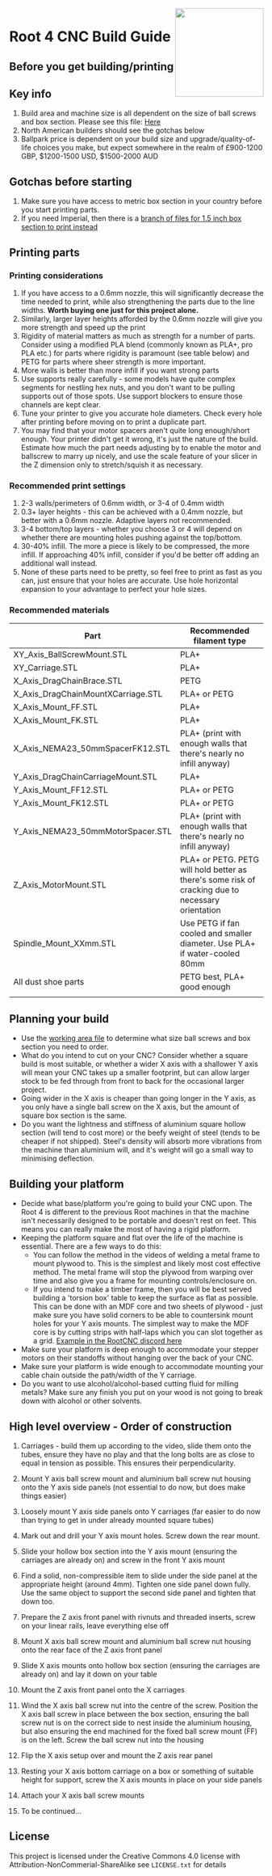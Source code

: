 <img align="right" width=175 src="https://github.com/RootCNC/Root-4-CNC/blob/master/Media/R_Logo.png" />

# Root 4 CNC Build Guide

## Before you get building/printing

## Key info
1.  Build area and machine size is all dependent on the size of ball screws and box section. Please see this file: [Here](https://github.com/RootCNC/Root-4-CNC/blob/master/Working%20Area.xlsx)
2.  North American builders should see the gotchas below
3.  Ballpark price is dependent on your build size and upgrade/quality-of-life choices you make, but expect somewhere in the realm of £900-1200 GBP, $1200-1500 USD, $1500-2000 AUD

## Gotchas before starting
1. Make sure you have access to metric box section in your country before you start printing parts.
2. If you need Imperial, then there is a [branch of files for 1.5 inch box section to print instead](https://github.com/RootCNC/Root-4-CNC/tree/38mm-Dev/Source/STL_Files/38.1x38.1mm%20Box%20Section%20%281.5x1.5%20inch%29)


## Printing parts

### Printing considerations
1. If you have access to a 0.6mm nozzle, this will significantly decrease the time needed to print, while also strengthening the parts due to the line widths. **Worth buying one just for this project alone.**
2. Similarly, larger layer heights afforded by the 0.6mm nozzle will give you more strength and speed up the print
3. Rigidity of material matters as much as strength for a number of parts. Consider using a modified PLA blend (commonly known as PLA+, pro PLA etc.) for parts where rigidity is paramount (see table below) and PETG for parts where sheer strength is more important.
4. More walls is better than more infill if you want strong parts
5. Use supports really carefully - some models have quite complex segments for nestling hex nuts, and you don't want to be pulling supports out of those spots. Use support blockers to ensure those channels are kept clear.
6. Tune your printer to give you accurate hole diameters. Check every hole after printing before moving on to print a duplicate part.
7. You may find that your motor spacers aren't quite long enough/short enough. Your printer didn't get it wrong, it's just the nature of the build. Estimate how much the part needs adjusting by to enable the motor and ballscrew to marry up nicely, and use the scale feature of your slicer in the Z dimension only to stretch/squish it as necessary.

### Recommended print settings
1. 2-3 walls/perimeters of 0.6mm width, or 3-4 of 0.4mm width
2. 0.3+ layer heights - this can be achieved with a 0.4mm nozzle, but better with a 0.6mm nozzle. Adaptive layers not recommended.
3. 3-4 bottom/top layers - whether you choose 3 or 4 will depend on whether there are mounting holes pushing against the top/bottom.
4. 30-40% infill. The more a piece is likely to be compressed, the more infill. If approaching 40% infill, consider if you'd be better off adding an additional wall instead.
5. None of these parts need to be pretty, so feel free to print as fast as you can, just ensure that your holes are accurate. Use hole horizontal expansion to your advantage to perfect your hole sizes.

### Recommended materials
| Part                               | Recommended filament type                                                   |
|------------------------------------|-----------------------------------------------------------------------------|
| XY_Axis_BallScrewMount.STL         | PLA+                                                                        |
| XY_Carriage.STL                    | PLA+                                                                        |
| X_Axis_DragChainBrace.STL          | PETG                                                                        |
| X_Axis_DragChainMountXCarriage.STL | PLA+ or PETG                                                                |
| X_Axis_Mount_FF.STL                | PLA+                                                                        |
| X_Axis_Mount_FK.STL                | PLA+                                                                        |
| X_Axis_NEMA23_50mmSpacerFK12.STL   | PLA+ (print with enough walls that there's nearly no infill anyway)         |
| Y_Axis_DragChainCarriageMount.STL  | PLA+                                                                        |
| Y_Axis_Mount_FF12.STL              | PLA+ or PETG                                                                |
| Y_Axis_Mount_FK12.STL              | PLA+ or PETG                                                                |
| Y_Axis_NEMA23_50mmMotorSpacer.STL  | PLA+ (print with enough walls that there's nearly no infill anyway)         |
| Z_Axis_MotorMount.STL              | PLA+ or PETG. PETG will hold better as there's some risk of cracking due to necessary orientation |
| Spindle_Mount_XXmm.STL             | Use PETG if fan cooled and smaller diameter. Use PLA+ if water-cooled 80mm  |
| All dust shoe parts                | PETG best, PLA+ good enough                                                 |
|                                    |                                                                             |

## Planning your build
- Use the [working area file](https://github.com/RootCNC/Root-4-CNC/blob/master/Working%20Area.xlsx) to determine what size ball screws and box section you need to order.
- What do you intend to cut on your CNC? Consider whether a square build is most suitable, or whether a wider X axis with a shallower Y axis will mean your CNC takes up a smaller footprint, but can allow larger stock to be fed through from front to back for the occasional larger project.
- Going wider in the X axis is cheaper than going longer in the Y axis, as you only have a single ball screw on the X axis, but the amount of square box section is the same.
- Do you want the lightness and stiffness of aluminium square hollow section (will tend to cost more) or the beefy weight of steel (tends to be cheaper if not shipped). Steel's density will absorb more vibrations from the machine than aluminium will, and it's weight will go a small way to minimising deflection.

## Building your platform
- Decide what base/platform you're going to build your CNC upon. The Root 4 is different to the previous Root machines in that the machine isn't necessarily designed to be portable and doesn't rest on feet. This means you can really make the most of having a rigid platform.
- Keeping the platform square and flat over the life of the machine is essential. There are a few ways to do this:
  - You can follow the method in the videos of welding a metal frame to mount plywood to. This is the simplest and likely most cost effective method. The metal frame will stop the plywood from warping over time and also give you a frame for mounting controls/enclosure on.
  - If you intend to make a timber frame, then you will be best served building a 'torsion box' table to keep the surface as flat as possible. This can be done with an MDF core and two sheets of plywood - just make sure you have solid corners to be able to countersink mount holes for your Y axis mounts. The simplest way to make the MDF core is by cutting strips with half-laps which you can slot together as a grid. [Example in the RootCNC discord here](https://discord.com/channels/795012056943296522/795012173708787723/862584303178088458)
- Make sure your platform is deep enough to accommodate your stepper motors on their standoffs without hanging over the back of your CNC.
- Make sure your platform is wide enough to accommodate mounting your cable chain outside the path/width of the Y carriage.
- Do you want to use alcohol/alcohol-based cutting fluid for milling metals? Make sure any finish you put on your wood is not going to break down with alcohol or other solvents.

## High level overview - Order of construction
1. Carriages - build them up according to the video, slide them onto the tubes, ensure they have no play and that the long bolts are as close to equal in tension as possible. This ensures their perpendicularity.
2. Mount Y axis ball screw mount and aluminium ball screw nut housing onto the Y axis side panels (not essential to do now, but does make things easier)
3. Loosely mount Y axis side panels onto Y carriages (far easier to do now than trying to get in under already mounted square tubes)
4. Mark out and drill your Y axis mount holes. Screw down the rear mount.
5. Slide your hollow box section into the Y axis mount (ensuring the carriages are already on) and screw in the front Y axis mount
6. Find a solid, non-compressible item to slide under the side panel at the appropriate height (around 4mm). Tighten one side panel down fully. Use the same object to support the second side panel and tighten that down too.
7. Prepare the Z axis front panel with rivnuts and threaded inserts, screw on your linear rails, leave everything else off
8. Mount X axis ball screw mount and aluminium ball screw nut housing onto the rear face of the Z axis front panel
9. Slide X axis mounts onto hollow box section (ensuring the carriages are already on) and lay it down on your table
10. Mount the Z axis front panel onto the X carriages
11. Wind the X axis ball screw nut into the centre of the screw. Position the X axis ball screw in place between the box section, ensuring the ball screw nut is on the correct side to nest inside the aluminium housing, but also ensuring the end machined for the fixed ball screw mount (FF) is on the left. Screw the ball screw nut into the housing
12. Flip the X axis setup over and mount the Z axis rear panel
13. Resting your X axis bottom carriage on a box or something of suitable height for support, screw the X axis mounts in place on your side panels
14. Attach your X axis ball screw mounts

15. To be continued...

## License

This project is licensed under the Creative Commons 4.0 license with 
Attribution-NonCommerial-ShareAlike see `LICENSE.txt` for details




